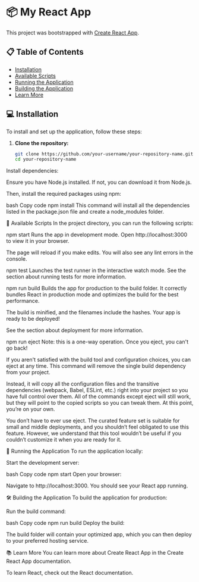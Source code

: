 # 📦 My React App

This project was bootstrapped with [Create React App](https://github.com/facebook/create-react-app).

## 📋 Table of Contents

- [Installation](#installation)
- [Available Scripts](#available-scripts)
- [Running the Application](#running-the-application)
- [Building the Application](#building-the-application)
- [Learn More](#learn-more)

## 💻 Installation

To install and set up the application, follow these steps:

1. **Clone the repository:**

   ```bash
   git clone https://github.com/your-username/your-repository-name.git
   cd your-repository-name

Install dependencies:

Ensure you have Node.js installed. If not, you can download it from Node.js.

Then, install the required packages using npm:

bash
Copy code
npm install
This command will install all the dependencies listed in the package.json file and create a node_modules folder.

📜 Available Scripts
In the project directory, you can run the following scripts:

npm start
Runs the app in development mode.
Open http://localhost:3000 to view it in your browser.

The page will reload if you make edits.
You will also see any lint errors in the console.

npm test
Launches the test runner in the interactive watch mode.
See the section about running tests for more information.

npm run build
Builds the app for production to the build folder.
It correctly bundles React in production mode and optimizes the build for the best performance.

The build is minified, and the filenames include the hashes.
Your app is ready to be deployed!

See the section about deployment for more information.

npm run eject
Note: this is a one-way operation. Once you eject, you can't go back!

If you aren't satisfied with the build tool and configuration choices, you can eject at any time. This command will remove the single build dependency from your project.

Instead, it will copy all the configuration files and the transitive dependencies (webpack, Babel, ESLint, etc.) right into your project so you have full control over them.
All of the commands except eject will still work, but they will point to the copied scripts so you can tweak them. At this point, you’re on your own.

You don’t have to ever use eject. The curated feature set is suitable for small and middle deployments, and you shouldn’t feel obligated to use this feature. However, we understand that this tool wouldn’t be useful if you couldn’t customize it when you are ready for it.

🚀 Running the Application
To run the application locally:

Start the development server:

bash
Copy code
npm start
Open your browser:

Navigate to http://localhost:3000. You should see your React app running.

🛠️ Building the Application
To build the application for production:

Run the build command:

bash
Copy code
npm run build
Deploy the build:

The build folder will contain your optimized app, which you can then deploy to your preferred hosting service.

📚 Learn More
You can learn more about Create React App in the Create React App documentation.

To learn React, check out the React documentation.
